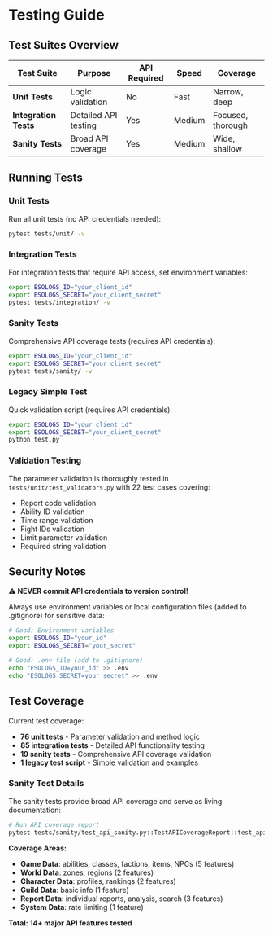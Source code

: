 # Testing Guide

## Test Suites Overview

| Test Suite | Purpose | API Required | Speed | Coverage |
|-----------|---------|--------------|-------|----------|
| **Unit Tests** | Logic validation | No | Fast | Narrow, deep |
| **Integration Tests** | Detailed API testing | Yes | Medium | Focused, thorough |
| **Sanity Tests** | Broad API coverage | Yes | Medium | Wide, shallow |

## Running Tests

### Unit Tests
Run all unit tests (no API credentials needed):
```bash
pytest tests/unit/ -v
```

### Integration Tests
For integration tests that require API access, set environment variables:
```bash
export ESOLOGS_ID="your_client_id"
export ESOLOGS_SECRET="your_client_secret"
pytest tests/integration/ -v
```

### Sanity Tests
Comprehensive API coverage tests (requires API credentials):
```bash
export ESOLOGS_ID="your_client_id"
export ESOLOGS_SECRET="your_client_secret"
pytest tests/sanity/ -v
```

### Legacy Simple Test
Quick validation script (requires API credentials):
```bash
export ESOLOGS_ID="your_client_id"
export ESOLOGS_SECRET="your_client_secret"
python test.py
```

### Validation Testing
The parameter validation is thoroughly tested in `tests/unit/test_validators.py` with 22 test cases covering:
- Report code validation
- Ability ID validation
- Time range validation
- Fight IDs validation
- Limit parameter validation
- Required string validation

## Security Notes

**⚠️ NEVER commit API credentials to version control!**

Always use environment variables or local configuration files (added to .gitignore) for sensitive data:

```bash
# Good: Environment variables
export ESOLOGS_ID="your_id"
export ESOLOGS_SECRET="your_secret"

# Good: .env file (add to .gitignore)
echo "ESOLOGS_ID=your_id" >> .env
echo "ESOLOGS_SECRET=your_secret" >> .env
```

## Test Coverage

Current test coverage:
- **76 unit tests** - Parameter validation and method logic
- **85 integration tests** - Detailed API functionality testing
- **19 sanity tests** - Comprehensive API coverage validation
- **1 legacy test script** - Simple validation and examples

### Sanity Test Details

The sanity tests provide broad API coverage and serve as living documentation:

```bash
# Run API coverage report
pytest tests/sanity/test_api_sanity.py::TestAPICoverageReport::test_api_coverage_summary -v -s
```

**Coverage Areas:**
- **Game Data**: abilities, classes, factions, items, NPCs (5 features)
- **World Data**: zones, regions (2 features)
- **Character Data**: profiles, rankings (2 features)
- **Guild Data**: basic info (1 feature)
- **Report Data**: individual reports, analysis, search (3 features)
- **System Data**: rate limiting (1 feature)

**Total: 14+ major API features tested**
